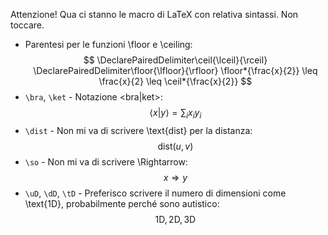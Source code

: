 
Attenzione! Qua ci stanno le macro di LaTeX con relativa sintassi. Non toccare.

- Parentesi per le funzioni \floor e \ceiling:$$
\DeclarePairedDelimiter\ceil{\lceil}{\rceil}
\DeclarePairedDelimiter\floor{\lfloor}{\rfloor}
    \floor*{\frac{x}{2}} \leq \frac{x}{2} \leq \ceil*{\frac{x}{2}}
$$
- `\bra`, `\ket` - Notazione <bra|ket>:$$\newcommand{\bra}{\langle}\newcommand{\ket}{\rangle}\bra x|y\ket = \sum_ix_iy_i$$
- `\dist` - Non mi va di scrivere \text{dist} per la distanza:$$\newcommand{\dist}{\text{dist}}\dist(u,v)$$
- `\so` - Non mi va di scrivere \Rightarrow:$$\newcommand{\so}{\Rightarrow}x\so y$$
- `\uD`, `\dD`, `\tD` - Preferisco scrivere il numero di dimensioni come \text{1D}, probabilmente perché sono autistico:$$\newcommand{\uD}{\text{1D}}\newcommand{\dD}{\text{2D}}\newcommand{\tD}{\text{3D}}\uD,\,\dD,\,\tD$$
